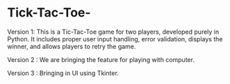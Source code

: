 # Tick-Tac-Toe-
Version 1:
This is a Tic-Tac-Toe game for two players, developed purely in Python. It includes proper user input handling, error validation, displays the winner, and allows players to retry the game.

Version 2 : 
We are bringing the feature for playing with computer.

Version 3 : 
Bringing in UI using Tkinter.
